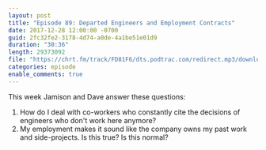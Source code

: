 ```yaml
---
layout: post
title: "Episode 89: Departed Engineers and Employment Contracts"
date: 2017-12-28 12:00:00 -0700
guid: 2fc32fe2-3178-4d74-a0de-4a1be51e01d9
duration: "30:36"
length: 29373092
file: "https://chrt.fm/track/FD81F6/dts.podtrac.com/redirect.mp3/download.softskills.audio/sse-089.mp3"
categories: episode
enable_comments: true
---
```


This week Jamison and Dave answer these questions:

1. How do I deal with co-workers who constantly cite the decisions of engineers who don't work here anymore?
2. My employment makes it sound like the company owns my past work and side-projects. Is this true? Is this normal?

